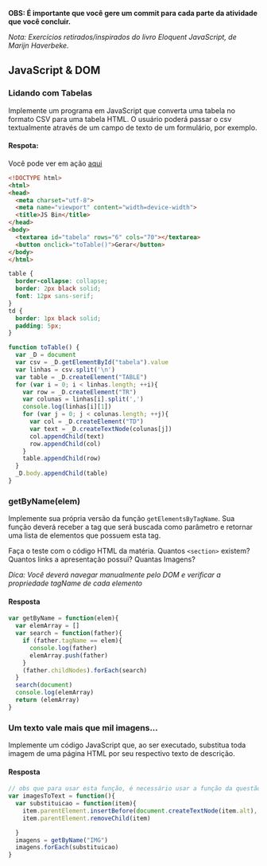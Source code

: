 **OBS: É importante que você gere um commit para cada parte da atividade que você concluir.**

*Nota: Exercícios retirados/inspirados do livro Eloquent JavaScript, de Marijn Haverbeke.*

## JavaScript & DOM

### Lidando com Tabelas

Implemente um programa em JavaScript que converta uma tabela no formato CSV para uma tabela HTML. O usuário poderá passar o csv textualmente através de um campo de texto de um formulário, por exemplo.

#### Respota:
Você pode ver em ação [aqui](https://output.jsbin.com/cukalub)
```html
<!DOCTYPE html>
<html>
<head>
  <meta charset="utf-8">
  <meta name="viewport" content="width=device-width">
  <title>JS Bin</title>
</head>
<body>
  <textarea id="tabela" rows="6" cols="70"></textarea>
  <button onclick="toTable()">Gerar</button>
</body>
</html>
```
```css
table {
  border-collapse: collapse;
  border: 2px black solid;
  font: 12px sans-serif;
}
td {
  border: 1px black solid;
  padding: 5px;
}
```
```javascript
function toTable() {
  var _D = document
  var csv = _D.getElementById("tabela").value  
  var linhas = csv.split('\n')
  var table = _D.createElement("TABLE")
  for (var i = 0; i < linhas.length; ++i){
    var row = _D.createElement("TR")
    var colunas = linhas[i].split(',')
    console.log(linhas[i][1])
    for (var j = 0; j < colunas.length; ++j){
      var col = _D.createElement("TD")
      var text = _D.createTextNode(colunas[j])
      col.appendChild(text)
      row.appendChild(col)
    }
    table.appendChild(row)
  }
  _D.body.appendChild(table)
}
```


### getByName(elem)

Implemente sua própria versão da função `getElementsByTagName`. Sua função deverá receber a tag que será buscada como parâmetro e retornar uma lista de elementos que possuem esta tag.

Faça o teste com o código HTML da matéria. Quantos `<section>` existem? Quantos links a apresentação possui? Quantas Imagens?

*Dica: Você deverá navegar manualmente pelo DOM e verificar a propriedade tagName de cada elemento*

#### Resposta
```javascript
var getByName = function(elem){
  var elemArray = []
  var search = function(father){
    if (father.tagName == elem){
      console.log(father)
      elemArray.push(father)
    }
    (father.childNodes).forEach(search)
  }
  search(document)
  console.log(elemArray)
  return (elemArray)
}
```

### Um texto vale mais que mil imagens...

Implemente um código JavaScript que, ao ser executado, substitua toda imagem de uma página HTML por seu respectivo texto de descrição.
#### Resposta

```javascript
// obs que para usar esta função, é necessário usar a função da questão 2
var imagesToText = function(){
  var substituicao = function(item){
    item.parentElement.insertBefore(document.createTextNode(item.alt), item)
    item.parentElement.removeChild(item)

  }
  imagens = getByName("IMG")
  imagens.forEach(substituicao)
}
```

